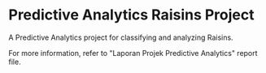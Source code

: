 # Predictive Analytics Raisins Project

A Predictive Analytics project for classifying and analyzing Raisins.

For more information, refer to "Laporan Projek Predictive Analytics" report file.
